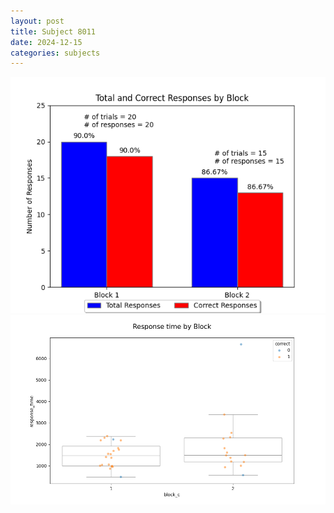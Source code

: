 ```yaml
---
layout: post
title: Subject 8011
date: 2024-12-15
categories: subjects
---
```


![](data/8011/run-4/8011_ATS_responses.png)
![](data/8011/run-4/8011_ATS_rt.png)
